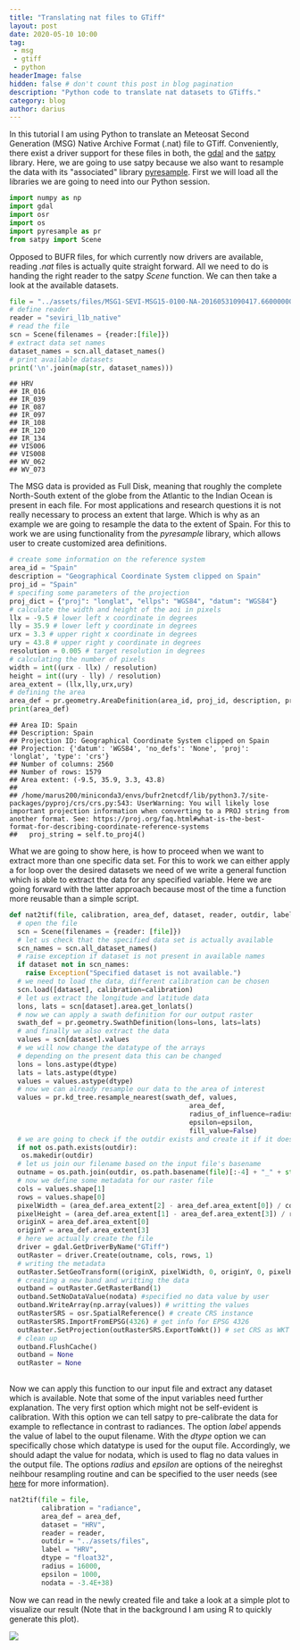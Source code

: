 ```yaml
---
title: "Translating nat files to GTiff"
layout: post
date: 2020-05-10 10:00
tag: 
 - msg
 - gtiff
 - python
headerImage: false
hidden: false # don't count this post in blog pagination
description: "Python code to translate nat datasets to GTiffs."
category: blog
author: darius
---
```

In this tutorial I am using Python to translate an Meteosat Second Generation (MSG) Native Archive Format (.nat) file to GTiff. Conveniently, there exist a
driver support for these files in both, the [gdal](https://gdal.org/drivers/raster/msgn.html) 
and the [satpy](https://satpy.readthedocs.io/en/latest/index.html) library.
Here, we are going to use satpy because we also want to resample the data
with its "associated" library [pyresample](https://pyresample.readthedocs.io/en/latest/). First we will load
all the libraries we are going to need into our Python session.


```python
import numpy as np
import gdal
import osr
import os
import pyresample as pr
from satpy import Scene
```

Opposed to BUFR files, for which currently now drivers are available,
reading _.nat_ files is actually quite straight forward. All we need to do is 
handing the right reader to the satpy _Scene_ function. We can then take a look
at the available datasets.


```python
file = "../assets/files/MSG1-SEVI-MSG15-0100-NA-20160531090417.660000000Z-20160531090437-1405098.nat"
# define reader
reader = "seviri_l1b_native"
# read the file
scn = Scene(filenames = {reader:[file]})
# extract data set names
dataset_names = scn.all_dataset_names()
# print available datasets
print('\n'.join(map(str, dataset_names)))
```

```
## HRV
## IR_016
## IR_039
## IR_087
## IR_097
## IR_108
## IR_120
## IR_134
## VIS006
## VIS008
## WV_062
## WV_073
```
The MSG data is provided as Full Disk, meaning that roughly the complete North-South
extent of the globe from the Atlantic to the Indian Ocean is present in 
each file. For most applications and research questions it is not really necessary
to process an extent that large. Which is why as an example we are going to resample
the data to the extent of Spain. For this to work we are using functionality 
from the _pyresample_ library, which allows user to create customized area definitions.


```python
# create some information on the reference system
area_id = "Spain"
description = "Geographical Coordinate System clipped on Spain"
proj_id = "Spain"
# specifing some parameters of the projection
proj_dict = {"proj": "longlat", "ellps": "WGS84", "datum": "WGS84"}
# calculate the width and height of the aoi in pixels
llx = -9.5 # lower left x coordinate in degrees
lly = 35.9 # lower left y coordinate in degrees
urx = 3.3 # upper right x coordinate in degrees
ury = 43.8 # upper right y coordinate in degrees
resolution = 0.005 # target resolution in degrees
# calculating the number of pixels
width = int((urx - llx) / resolution)
height = int((ury - lly) / resolution)
area_extent = (llx,lly,urx,ury)
# defining the area
area_def = pr.geometry.AreaDefinition(area_id, proj_id, description, proj_dict, width, height, area_extent)
print(area_def)
```

```
## Area ID: Spain
## Description: Spain
## Projection ID: Geographical Coordinate System clipped on Spain
## Projection: {'datum': 'WGS84', 'no_defs': 'None', 'proj': 'longlat', 'type': 'crs'}
## Number of columns: 2560
## Number of rows: 1579
## Area extent: (-9.5, 35.9, 3.3, 43.8)
## 
## /home/marus200/miniconda3/envs/bufr2netcdf/lib/python3.7/site-packages/pyproj/crs/crs.py:543: UserWarning: You will likely lose important projection information when converting to a PROJ string from another format. See: https://proj.org/faq.html#what-is-the-best-format-for-describing-coordinate-reference-systems
##   proj_string = self.to_proj4()
```
What we are going to show here, is how to proceed when we want to extract more
than one specific data set. For this to work we can either apply a for loop
over the desired datasets we need of we write a general function which is able 
to extract the data for any specified variable. Here we are going forward with
the latter approach because most of the time a function more reusable than a 
simple script.


```python
def nat2tif(file, calibration, area_def, dataset, reader, outdir, label, dtype, radius, epsilon, nodata):
  # open the file
  scn = Scene(filenames = {reader: [file]})
  # let us check that the specified data set is actually available
  scn_names = scn.all_dataset_names()
  # raise exception if dataset is not present in available names
  if dataset not in scn_names:
    raise Exception("Specified dataset is not available.")
  # we need to load the data, different calibration can be chosen
  scn.load([dataset], calibration=calibration)
  # let us extract the longitude and latitude data
  lons, lats = scn[dataset].area.get_lonlats()
  # now we can apply a swath definition for our output raster
  swath_def = pr.geometry.SwathDefinition(lons=lons, lats=lats)
  # and finally we also extract the data
  values = scn[dataset].values
  # we will now change the datatype of the arrays
  # depending on the present data this can be changed
  lons = lons.astype(dtype)
  lats = lats.astype(dtype)
  values = values.astype(dtype)
  # now we can already resample our data to the area of interest
  values = pr.kd_tree.resample_nearest(swath_def, values,
                                             area_def,
                                             radius_of_influence=radius, # in meters
                                             epsilon=epsilon,
                                             fill_value=False)
  # we are going to check if the outdir exists and create it if it doesnt
  if not os.path.exists(outdir):
   os.makedir(outdir)
  # let us join our filename based on the input file's basename                                           
  outname = os.path.join(outdir, os.path.basename(file)[:-4] + "_" + str(label) + ".tif")
  # now we define some metadata for our raster file
  cols = values.shape[1]
  rows = values.shape[0]
  pixelWidth = (area_def.area_extent[2] - area_def.area_extent[0]) / cols
  pixelHeight = (area_def.area_extent[1] - area_def.area_extent[3]) / rows
  originX = area_def.area_extent[0]
  originY = area_def.area_extent[3] 
  # here we actually create the file
  driver = gdal.GetDriverByName("GTiff")
  outRaster = driver.Create(outname, cols, rows, 1)
  # writing the metadata
  outRaster.SetGeoTransform((originX, pixelWidth, 0, originY, 0, pixelHeight))
  # creating a new band and writting the data
  outband = outRaster.GetRasterBand(1)
  outband.SetNoDataValue(nodata) #specified no data value by user
  outband.WriteArray(np.array(values)) # writting the values
  outRasterSRS = osr.SpatialReference() # create CRS instance
  outRasterSRS.ImportFromEPSG(4326) # get info for EPSG 4326
  outRaster.SetProjection(outRasterSRS.ExportToWkt()) # set CRS as WKT
  # clean up
  outband.FlushCache()
  outband = None
  outRaster = None
  
```

Now we can apply this function to our input file and extract any dataset which
is available. Note that some of the input variables need further explanation.
The very first option which might not be self-evident is calibration. With this 
option we can tell satpy to pre-calibrate the data for example to reflectance in
contrast to radiances. The option _label_ appends the value of label to the 
ouput filename. With the _dtype_ option we can specifically chose which datatype
is used for the ouput file. Accordingly, we should adapt the value for nodata,
which is used to flag no data values in the output file.
The options _radius_ and _epsilon_ are options of the neireghst neihbour resampling
routine and can be specified to the user needs (see [here](https://pyresample.readthedocs.io/en/latest/swath.html#pyresample-kd-tree) for more information).


```python
nat2tif(file = file, 
        calibration = "radiance",  
        area_def = area_def,  
        dataset = "HRV", 
        reader = reader, 
        outdir = "../assets/files",  
        label = "HRV", 
        dtype = "float32", 
        radius = 16000, 
        epsilon = 1000, 
        nodata = -3.4E+38)
```

Now we can read in the newly created file and take a look at a simple plot
to visualize our result (Note that in the background I am using R to quickly generate
this plot).

![]({{site_url}}/assets/blog_images/2020-05-10-nat2tif_files/figure-html/plot-1.png)<!-- -->


